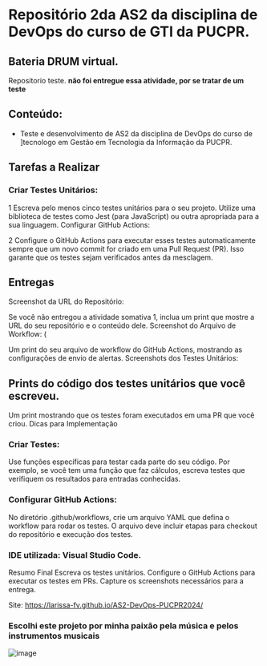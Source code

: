 # Repositório 2da AS2 da disciplina de DevOps do curso de GTI da PUCPR.
## Bateria DRUM virtual.

Repositorio teste. **não foi entregue essa atividade, por se tratar de um teste**

## Conteúdo:

- Teste e desenvolvimento de AS2 da disciplina de DevOps do curso de ]tecnologo em Gestão em Tecnologia da Informação da PUCPR.

## Tarefas a Realizar

### Criar Testes Unitários:

1 Escreva pelo menos cinco testes unitários para o seu projeto. Utilize uma biblioteca de testes como Jest (para JavaScript) ou outra apropriada para a sua linguagem.
Configurar GitHub Actions:

2 Configure o GitHub Actions para executar esses testes automaticamente sempre que um novo commit for criado em uma Pull Request (PR). Isso garante que os testes sejam verificados antes da mesclagem.


## Entregas
Screenshot da URL do Repositório:

Se você não entregou a atividade somativa 1, inclua um print que mostre a URL do seu repositório e o conteúdo dele.
Screenshot do Arquivo de Workflow: ( 

Um print do seu arquivo de workflow do GitHub Actions, mostrando as configurações de envio de alertas.
Screenshots dos Testes Unitários:

## Prints do código dos testes unitários que você escreveu.

Um print mostrando que os testes foram executados em uma PR que você criou.
Dicas para Implementação


### Criar Testes:

Use funções específicas para testar cada parte do seu código. Por exemplo, se você tem uma função que faz cálculos, escreva testes que verifiquem os resultados para entradas conhecidas.


### Configurar GitHub Actions:

No diretório .github/workflows, crie um arquivo YAML que defina o workflow para rodar os testes. O arquivo deve incluir etapas para checkout do repositório e execução dos testes.

### IDE utilizada: Visual Studio Code.

Resumo Final
Escreva os testes unitários.
Configure o GitHub Actions para executar os testes em PRs.
Capture os screenshots necessários para a entrega.

Site: https://larissa-fv.github.io/AS2-DevOps-PUCPR2024/

### Escolhi este projeto por minha paixão pela música e pelos instrumentos musicais

![image](https://github.com/user-attachments/assets/d45a1fc7-fa16-4682-9746-a212b2605d21)
